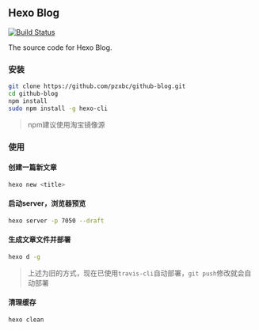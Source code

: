 ## Hexo Blog
[![Build Status](https://travis-ci.org/pzxbc/github-blog.svg?branch=master)](https://travis-ci.org/pzxbc/github-blog)

The source code for Hexo Blog.

### 安装

``` bash
git clone https://github.com/pzxbc/github-blog.git
cd github-blog
npm install
sudo npm install -g hexo-cli
```

> npm建议使用淘宝镜像源

### 使用

#### 创建一篇新文章

``` bash
hexo new <title>
```

#### 启动server，浏览器预览

``` bash
hexo server -p 7050 --draft
```

#### 生成文章文件并部署

``` bash
hexo d -g
```

> 上述为旧的方式，现在已使用`travis-cli`自动部署，`git push`修改就会自动部署

#### 清理缓存

``` bash
hexo clean
```

